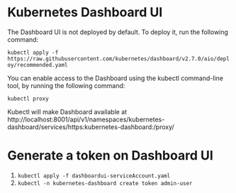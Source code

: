 # Kubernetes Dashboard UI
The Dashboard UI is not deployed by default. To deploy it, run the following command:

`kubectl apply -f https://raw.githubusercontent.com/kubernetes/dashboard/v2.7.0/aio/deploy/recommended.yaml`

You can enable access to the Dashboard using the kubectl command-line tool, by running the following command:

`kubectl proxy`

Kubectl will make Dashboard available at http://localhost:8001/api/v1/namespaces/kubernetes-dashboard/services/https:kubernetes-dashboard:/proxy/

# Generate a token on Dashboard UI

1. `kubectl apply -f dashboardui-serviceAccount.yaml`
2. `kubectl -n kubernetes-dashboard create token admin-user`